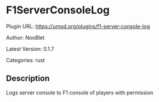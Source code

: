 # F1ServerConsoleLog

Plugin URL: https://umod.org/plugins/f1-server-console-log

Author: NooBlet

Latest Version: 0.1.7

Categories: rust

## Description

Logs server console to F1 console of players with permission

